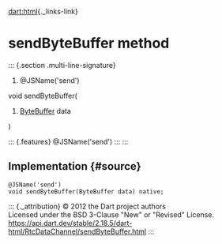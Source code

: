 [dart:html](../../dart-html/dart-html-library){._links-link}

sendByteBuffer method
=====================

::: {.section .multi-line-signature}
<div>

1.  \@JSName(\'send\')

</div>

void sendByteBuffer(

1.  [ByteBuffer](../../dart-typed_data/bytebuffer-class) data

)

::: {.features}
\@JSName(\'send\')
:::
:::

Implementation {#source}
--------------

``` {.language-dart data-language="dart"}
@JSName('send')
void sendByteBuffer(ByteBuffer data) native;
```

::: {._attribution}
© 2012 the Dart project authors\
Licensed under the BSD 3-Clause \"New\" or \"Revised\" License.\
<https://api.dart.dev/stable/2.18.5/dart-html/RtcDataChannel/sendByteBuffer.html>
:::
